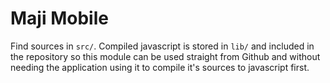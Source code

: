 # Maji Mobile

Find sources in `src/`. Compiled javascript is stored in `lib/` and included
in the repository so this module can be used straight from Github and without
needing the application using it to compile it's sources to javascript first.
